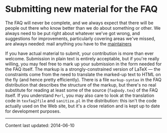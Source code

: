 # Submitting new material for the FAQ

The FAQ will never be complete, and we always expect that
there will be people out there who know better than we do about
something or other.  We always need to be put right about whatever
we've got wrong, and suggestions for improvements, particularly
covering areas we've missed, are always needed: mail anything you have
to the
  [maintainers](mailto:faq-devel@tex.ac.uk)

If you have actual material to submit, your contribution is more than
ever welcome.  Submission in plain text is entirely acceptable, but
if you're really willing, you may feel free to mark up your submission
in the form needed for the FAQ itself.  The markup is a
strongly-constrained version of LaTeX&nbsp;&mdash; the constraints come from
the need to translate the marked-up text to HTML on the fly
(and hence pretty efficiently).  There is a file `markup-syntax`
in the FAQ distribution that describes the structure of the
markup, but there's no real substitute for reading at least some of
the source (`faqbody.tex`) of the FAQ itself.  If you
understand `Perl`, you may also care to look at the
translation code in `texfaq2file` and `sanitize.pl` in the
distribution: this isn't the code actually used on the Web site, but
it's a close relation and is kept
up to date for development purposes.


----

Content last updated: 2014-06-10
